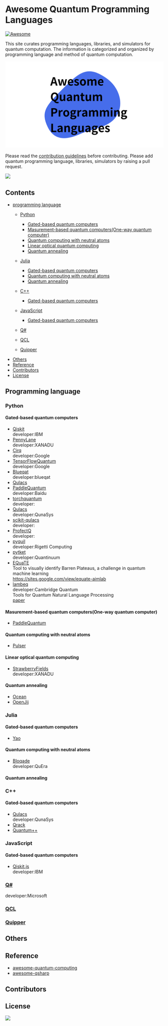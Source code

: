 # Awesome Quantum Programming Languages

[![Awesome](https://cdn.rawgit.com/sindresorhus/awesome/d7305f38d29fed78fa85652e3a63e154dd8e8829/media/badge.svg)](https://github.com/sindresorhus/awesome)

This site curates programming languages, libraries, and simulators for quantum computation. The information is categorized and organized by programming language and method of quantum computation.  

<img src="image/aqpl_logo4.png" width="600">

Please read the [contribution guidelines](https://github.com/fuyu-quant/awesome-quantum-programming-languages/blob/main/contributing.md) before contributing. Please add quantum programming language, libraries, simulators by raising a pull request.


<a href="https://gitlab.com/nexa/nexa">
<img src="https://img.shields.io/badge/License-CC--0-blue.svg" /></a>

## Contents
* [programming language](#programming-language)
    * [Python](#Python)
        * [Gated-based quantum computers](#gated-based-quantum-computers)
        * [Masurement-based quantum computers(One-way quantum computer)](#masurement-based-quantum-computersone-way-quantum-computer)
        * [Quantum computing with neutral atoms](#quantum-computing-with-neutral-atoms)
        * [Linear optical quantum computing](#linear-optical-quantum-computing)
        * [Quantum annealing](#quantum-annealing)

    * [Julia](#Julia)
        * [Gated-based quantum computers](#gated-based-quantum-computers-1)
        * [Quantum computing with neutral atoms](#quantum-computing-with-neutral-atoms-1)
        * [Quantum annealing](#quantum-annealing-1)

    * [C++](#c)
        * [Gated-based quantum computers](#gated-based-quantum-computers-2)
    * [JavaScript](#javascript)
        * [Gated-based quantum computers](#gated-based-quantum-computers-3)
    * [Q#](#qhttpslearnmicrosoftcomen-gbazurequantumviewqsharp-preview)
    * [QCL](#qclhttptphtuwienacatoemerqclhtml)
    * [Quipper](#quipperhttpswwwmathstatdalcaselingerquipper)
* [Others](#others)
* [Reference](#reference)
* [Contributors](#contributors)
* [License](#license)


## Programming language


### Python
#### Gated-based quantum computers

- [Qiskit](https://qiskit.org/)  
developer:IBM
- [PennyLane](https://pennylane.ai/)  
developer:XANADU
- [Cirq](https://quantumai.google/cirq)  
developer:Google
- [TensorFlowQuantum](https://www.tensorflow.org/quantum)  
developer:Google
- [Blueqat](https://blueqat.readthedocs.io/en/latest/)  
developer:blueqat
- [Qulacs](http://docs.qulacs.org/en/latest/)
- [PaddleQuantum](https://qml.baidu.com/)  
developer:Baidu
- [torchquantum](https://github.com/mit-han-lab/torchquantum)  
developer:
- [Qulacs](http://docs.qulacs.org/en/latest/)  
developer:QunaSys
- [scikit-qulacs](https://qulacs-osaka.github.io/scikit-qulacs/index.html)  
developer:
- [ProfectQ](https://github.com/ProjectQ-Framework/ProjectQ)  
developer:
- [pyquil](https://github.com/rigetti/pyquil)  
developer:Rigetti Computing
- [pytket](https://cqcl.github.io/tket/pytket/api/index.html)  
developer:Quantinuum
- [EQuaTE](https://github.com/aimlab-koreauniv/EQuaTE)  
Tool to visually identify Barren Plateaus, a challenge in quantum machine learning  
https://sites.google.com/view/equate-aimlab
- [lambeq](https://github.com/CQCL/lambeq)  
developer:Cambridge Quantum  
Tools for Quantum Natural Language Processing  
[paper](https://arxiv.org/abs/2110.04236)

#### Masurement-based quantum computers(One-way quantum computer)
- [PaddleQuantum](https://qml.baidu.com/tutorials/measurement-based-quantum-computation/mbqc-quick-start-guide.html)

#### Quantum computing with neutral atoms
- [Pulser](https://pulser.readthedocs.io/en/stable/index.html)

#### Linear optical quantum computing
- [StrawberryFields](https://strawberryfields.ai/)  
developer:XANADU

#### Quantum annealing
- [Ocean](https://docs.ocean.dwavesys.com/en/stable/packages.html)
- [OpenJij](https://github.com/OpenJij/OpenJij)




### Julia

#### Gated-based quantum computers
- [Yao](https://yaoquantum.org/)

#### Quantum computing with neutral atoms
- [Bloqade](https://queracomputing.github.io/Bloqade.jl/dev/)  
developer:QuEra

#### Quantum annealing





### C++
#### Gated-based quantum computers
- [Qulacs](http://docs.qulacs.org/en/latest/)  
developer:QunaSys
- [Qrack](https://vm6502q.readthedocs.io/en/latest/)
- [Quantum++](https://github.com/softwareQinc/qpp)




### JavaScript
#### Gated-based quantum computers
- [Qiskit.js](https://github.com/qiskit-community/qiskit-js)  
developer:IBM




### [Q#](https://learn.microsoft.com/en-gb/azure/quantum/?view=qsharp-preview)  
developer:Microsoft


### [QCL](http://tph.tuwien.ac.at/~oemer/qcl.html)


### [Quipper](https://www.mathstat.dal.ca/~selinger/quipper/)



## Others



## Reference
- [awesome-quantum-computing](https://github.com/desireevl/awesome-quantum-computing#readme)
- [awesome-qsharp](https://github.com/ebraminio/awesome-qsharp#readme)



## Contributors



## License
<a href="https://gitlab.com/nexa/nexa">
<img src="https://img.shields.io/badge/License-CC--0-blue.svg" /></a>


